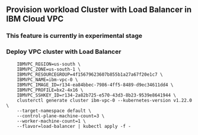 ## Provision workload Cluster with Load Balancer in IBM Cloud VPC
### This feature is currently in experimental stage

### Deploy VPC cluster with Load Balancer

```
    IBMVPC_REGION=us-south \
    IBMVPC_ZONE=us-south-1 \
    IBMVPC_RESOURCEGROUP=4f15679623607b855b1a27a67f20e1c7 \
    IBMVPC_NAME=ibm-vpc-0 \
    IBMVPC_IMAGE_ID=r134-ea84bbec-7986-4ff5-8489-d9ec34611dd4 \
    IBMVPC_PROFILE=bx2-4x16 \
    IBMVPC_SSHKEY_ID=r134-2a82b725-e570-43d3-8b23-9539e8641944 \
    clusterctl generate cluster ibm-vpc-0 --kubernetes-version v1.22.0 \
    --target-namespace default \
    --control-plane-machine-count=3 \
    --worker-machine-count=1 \
    --flavor=load-balancer | kubectl apply -f -
```
